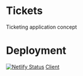 # Tickets
Ticketing application concept

# Deployment
[![Netlify Status](https://api.netlify.com/api/v1/badges/2beb0727-f5a1-4f80-a53c-cd03b47b96cf/deploy-status)](https://app.netlify.com/sites/brave-newton-e914b3/deploys)
[Client](https://brave-newton-e914b3.netlify.app)
